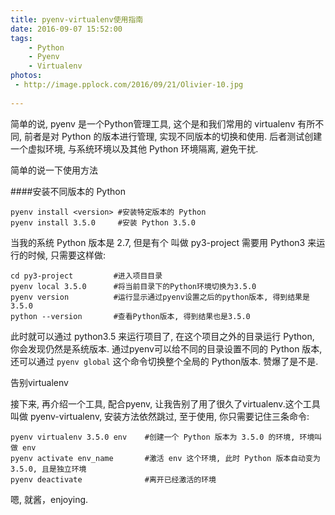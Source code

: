 ```yaml
---
title: pyenv-virtualenv使用指南
date: 2016-09-07 15:52:00
tags: 
	- Python
	- Pyenv
	- Virtualenv
photos:
 - http://image.pplock.com/2016/09/21/Olivier-10.jpg
 
---
```


简单的说, pyenv 是一个Python管理工具, 这个是和我们常用的 virtualenv 有所不同, 前者是对 Python 的版本进行管理, 实现不同版本的切换和使用. 后者测试创建一个虚拟环境, 与系统环境以及其他 Python 环境隔离, 避免干扰.
<!-- more -->
简单的说一下使用方法

####安装不同版本的 Python

```
pyenv install <version> #安装特定版本的 Python
pyenv install 3.5.0     #安装 Python 3.5.0
```
当我的系统 Python 版本是 2.7, 但是有个 叫做 py3-project 需要用 Python3 来运行的时候, 只需要这样做:

```
cd py3-project         #进入项目目录
pyenv local 3.5.0      #将当前目录下的Python环境切换为3.5.0
pyenv version          #运行显示通过pyenv设置之后的python版本, 得到结果是3.5.0 
python --version       #查看Python版本, 得到结果也是3.5.0
```
此时就可以通过 python3.5 来运行项目了, 在这个项目之外的目录运行 Python, 你会发现仍然是系统版本. 通过pyenv可以给不同的目录设置不同的 Python 版本, 还可以通过 ``pyenv global`` 这个命令切换整个全局的 Python版本. 赞爆了是不是.

告别virtualenv

接下来, 再介绍一个工具, 配合pyenv, 让我告别了用了很久了virtualenv.这个工具叫做 pyenv-virtualenv, 安装方法依然跳过, 至于使用, 你只需要记住三条命令:

```
pyenv virtualenv 3.5.0 env    #创建一个 Python 版本为 3.5.0 的环境, 环境叫做 env
pyenv activate env_name       #激活 env 这个环境, 此时 Python 版本自动变为 3.5.0, 且是独立环境
pyenv deactivate              #离开已经激活的环境
```
嗯, 就酱，enjoying.

